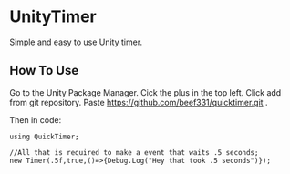 # UnityTimer
Simple and easy to use Unity timer.

## How To Use
Go to the Unity Package Manager. Cick the plus in the top left. Click add from git repository. Paste https://github.com/beef331/quicktimer.git .

Then in code:
```
using QuickTimer;

//All that is required to make a event that waits .5 seconds;
new Timer(.5f,true,()=>{Debug.Log("Hey that took .5 seconds")});
```